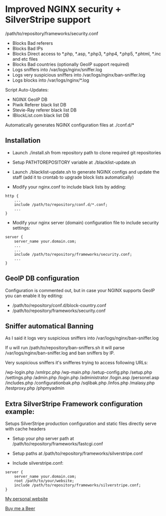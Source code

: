 # Improved NGINX security + SilverStripe support
/path/to/repository/frameworks/security.conf
+ Blocks Bad referers
+ Blocks Bad IPs
+ Blocks Direct access to *.php, *.asp, *.php3, *.php4, *.php5, *.phtml, *.inc and etc files
+ Blocks Bad countries (optionally GeoIP support required)
+ Logs sniffers into /var/logs/nginx/sniffer.log
+ Logs very suspicious sniffers into /var/logs/nginx/ban-sniffer.log
+ Logs blocks into /var/logs/nginx/*.log



Script Auto-Updates:
+ NGINX GeoIP DB
+ Piwik Referer black list DB
+ Stevie-Ray referer black list DB
+ IBlockList.com black list DB

Automatically generates NGINX configuration files at ./conf.d/*

## Installation
+ Launch ./install.sh from repository path to clone required git repositories
+ Setup PATHTOREPOSITORY variable at ./blacklist-update.sh
+ Launch ./blacklist-update.sh to generate NGINX configs and update the staff (add it to crontab to upgrade block lists automatically)

+ Modify your nginx.conf to include black lists by adding:
```
http {
    ...
    include /path/to/repository/conf.d/*.conf;
    ...
}
```

+ Modify your nginx server (domain) configuration file to include security settings:
```
server {
    server_name your.domain.com;
    ...
    ...
    include /path/to/repository/frameworks/security.conf;
    ...
}
```

## GeoIP DB configuration
Configuration is commented out, but in case your NGINX supports GeoIP you can enable it by editing:
+ /path/to/repository/conf.d/block-country.conf
+ /path/to/repository/frameworks/security.conf

## Sniffer automatical Banning
As I said it logs very suspicious sniffers into /var/logs/nginx/ban-sniffer.log

If u will run /path/to/repository/ban-sniffers.sh it will parse /var/logs/nginx/ban-sniffer.log and ban sniffers by IP.

Very suspicious sniffers it's snifferes trying to access following URLs:

/wp-login.php
/xmlrpc.php
/wp-main.php
/setup-config.php
/setup.php
/settings.php
/admin.php
/login.php
/administrator
/login.asp
/personel.asp
/includes.php
/configurationbak.php
/sqlibak.php
/infos.php
/malasy.php
/testproxy.php
/phpmyadmin

## Extra SilverStripe Framework configuration example:

Setups SilverStripe production configuration and static files directly serve with cache headers

+ Setup your php server path at /path/to/repository/frameworks/fastcgi.conf
+ Setup paths at /path/to/repository/frameworks/silverstripe.conf

+ Include silverstripe.conf:
```
server {
    server_name your.domain.com;
    root /path/to/your/website;
    include /path/to/repository/frameworks/silverstripe.conf;
}
```

[My personal website](https://twma.pro)

[Buy me a Beer](https://www.paypal.me/tonytwma)
